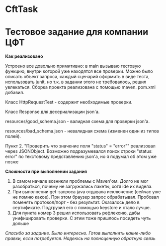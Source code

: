 # CftTask
# Тестовое задание для компании ЦФТ

**Как реализовано**

Устроено все довольно примитивно: в main вызываю тестовую функцию, внутри которой уже находятся все проверки. 
Можно было описать объект запроса, каждый сценарий оформить в виде теста, использовать junit, но т.к. в задании этого 
не требовалось, решил увлекаться.
Сборка проекта реализована с помощью maven. pom.xml добавил.

Класс HttpRequestTest - содержит необходимые проверки.

Класс Response для десериализации json'а.

resources/good_schema.json - валидная схема для проверки json'а.

resources/bad_schema.json - невалидная схема (изменен один из типов полей).

Пункт 2. "Проверить что значение поля "status" = "error"" реализовал через JSONObject. 
Возможно подразумевался поиск строки "status: error" по текстовому представлению json'а, но я подумал об этом уже позже 

**Сложности при выполнении задания**
1. В самом начале возникли проблемы с Maven'ом. Долго не мог разобраться, почему не загружались пакеты, хотя ide их видела.
2. При выполнении get-запроса java отдавала исключение (сейчас уже не помню какое). При этом браузер запрос обрабатывал. 
Пробовал поменять протокол/порт - без результат. Оказалось дело в сертификате. Подгрузил его с помощью keystore и стало лучше.
3. Для пункта номер 3 решил использовать рефлексию, дабы унифицировать проверки. С этим тоже пришлось посидеть чуть дольше



*Спасибо за задание. Было интересно. Готов выполнить какие-либо правки, если потребуется. Надеюсь на полноценную обратную связь*

